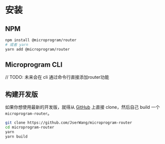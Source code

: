 # 安装

## NPM

``` bash
npm install @microprogram/router
# 或者 yarn
yarn add @microprogram/router
```

## Microprogram CLI

// TODO: 未来会在 cli 通过命令行直接添加router功能

## 构建开发版

如果你想使用最新的开发版，就得从 [GitHub](https://github.com/JserWang/microprogram-router) 上直接 clone，然后自己 build 一个 `microprogram-router`。

``` bash
git clone https://github.com/JserWang/microprogram-router
cd microprogram-router
yarn
yarn build
```
